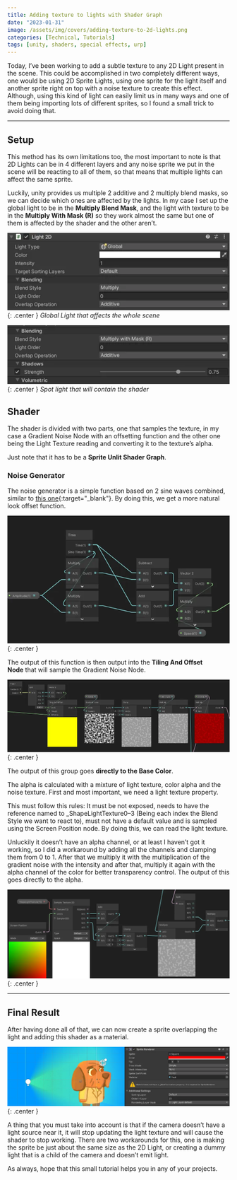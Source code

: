 ```yaml
---
title: Adding texture to lights with Shader Graph
date: "2023-01-31"
image: /assets/img/covers/adding-texture-to-2d-lights.png
categories: [Technical, Tutorials]
tags: [unity, shaders, special effects, urp]
---
```


Today, I’ve been working to add a subtle texture to any 2D Light present in the scene. This could be accomplished in two completely different ways, one would be using 2D Sprite Lights, using one sprite for the light itself and another sprite right on top with a noise texture to create this effect. Although, using this kind of light can easily limit us in many ways and one of them being importing lots of different sprites, so I found a small trick to avoid doing that.

---

## **Setup**

This method has its own limitations too, the most important to note is that 2D Lights can be in 4 different layers and any noise sprite we put in the scene will be reacting to all of them, so that means that multiple lights can affect the same sprite.

Luckily, unity provides us multiple 2 additive and 2 multiply blend masks, so we can decide which ones are affected by the lights. In my case I set up the global light to be in the **Multiply Blend Mask**, and the light with texture to be in the **Multiply With Mask (R)** so they work almost the same but one of them is affected by the shader and the other aren’t.

![Desktop View](/assets/img/tutorials/adding-texture-to-2d-lights/Untitled.png){: .center }
_Global Light that affects the whole scene_

![Desktop View](/assets/img/tutorials/adding-texture-to-2d-lights/Untitled%201.png){: .center }
_Spot light that will contain the shader_

## Shader

The shader is divided with two parts, one that samples the texture, in my case a Gradient Noise Node with an offsetting function and the other one being the Light Texture reading and converting it to the texture’s alpha.

Just note that it has to be a **Sprite Unlit Shader Graph**.

### Noise Generator

The noise generator is a simple function based on 2 sine waves combined, similar to [this one](https://www.wolframalpha.com/input?i=plot+%7By%3D-cos%28t%29%2Bt%2Cx%3Dcos%28t%29%2Bt%7D+from+-12+to+12){:target="_blank"}. By doing this, we get a more natural look offset function.

![Desktop View](/assets/img/tutorials/adding-texture-to-2d-lights/Untitled%202.png){: .center }

The output of this function is then output into the **Tiling And Offset Node** that will sample the Gradient Noise Node.

![Desktop View](/assets/img/tutorials/adding-texture-to-2d-lights/Untitled%203.png){: .center }

The output of this group goes **directly to the Base Color**.

The alpha is calculated with a mixture of light texture, color alpha and the noise texture. First and most important, we need a light texture property.

This must follow this rules: It must be not exposed, needs to have the reference named to _ShapeLightTexture0–3 (Being each index the Blend Style we want to react to), must not have a default value and is sampled using the Screen Position node. By doing this, we can read the light texture.

Unluckily it doesn’t have an alpha channel, or at least I haven’t got it working, so I did a workaround by adding all the channels and clamping them from 0 to 1. After that we multiply it with the multiplication of the gradient noise with the intensity and after that, multiply it again with the alpha channel of the color for better transparency control. The output of this goes directly to the alpha.

![Desktop View](/assets/img/tutorials/adding-texture-to-2d-lights/Untitled%204.png){: .center }

---

## **Final Result**

After having done all of that, we can now create a sprite overlapping the light and adding this shader as a material.

![Desktop View](/assets/img/tutorials/adding-texture-to-2d-lights/Untitled%205.png){: .center }

A thing that you must take into account is that if the camera doesn’t have a light source near it, it will stop updating the light texture and will cause the shader to stop working. There are two workarounds for this, one is making the sprite be just about the same size as the 2D Light, or creating a dummy light that is a child of the camera and doesn’t emit light.

As always, hope that this small tutorial helps you in any of your projects.
